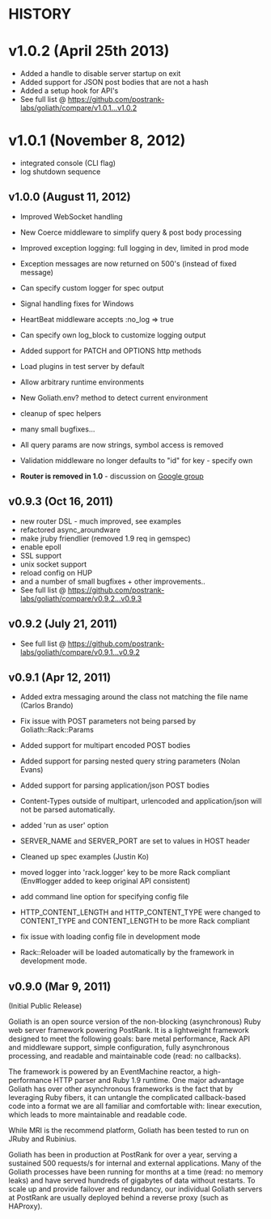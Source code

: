# HISTORY

# v1.0.2 (April 25th 2013)
  - Added a handle to disable server startup on exit
  - Added support for JSON post bodies that are not a hash
  - Added a setup hook for API's
  - See full list @ https://github.com/postrank-labs/goliath/compare/v1.0.1...v1.0.2

# v1.0.1 (November 8, 2012)

  - integrated console (CLI flag)
  - log shutdown sequence

## v1.0.0 (August 11, 2012)

  - Improved WebSocket handling
  - New Coerce middleware to simplify query & post body processing
  - Improved exception logging: full logging in dev, limited in prod mode
  - Exception messages are now returned on 500's (instead of fixed message)
  - Can specify custom logger for spec output
  - Signal handling fixes for Windows
  - HeartBeat middleware accepts :no_log => true
  - Can specify own log_block to customize logging output
  - Added support for PATCH and OPTIONS http methods
  - Load plugins in test server by default
  - Allow arbitrary runtime environments
  - New Goliath.env? method to detect current environment
  - cleanup of spec helpers
  - many small bugfixes...

  - All query params are now strings, symbol access is removed
  - Validation middleware no longer defaults to "id" for key - specify own
  - **Router is removed in 1.0** - discussion on [Google group](https://groups.google.com/d/topic/goliath-io/SZxl78BNhUM/discussion)

## v0.9.3 (Oct 16, 2011)

  - new router DSL - much improved, see examples
  - refactored async_aroundware
  - make jruby friendlier (removed 1.9 req in gemspec)
  - enable epoll
  - SSL support
  - unix socket support
  - reload config on HUP
  - and a number of small bugfixes + other improvements..
  - See full list @ https://github.com/postrank-labs/goliath/compare/v0.9.2...v0.9.3

## v0.9.2 (July 21, 2011)

  - See full list @ https://github.com/postrank-labs/goliath/compare/v0.9.1...v0.9.2

## v0.9.1 (Apr 12, 2011)

  - Added extra messaging around the class not matching the file name (Carlos Brando)

  - Fix issue with POST parameters not being parsed by Goliath::Rack::Params
  - Added support for multipart encoded POST bodies
  - Added support for parsing nested query string parameters (Nolan Evans)
  - Added support for parsing application/json POST bodies
  - Content-Types outside of multipart, urlencoded and application/json will not be parsed automatically.

  - added 'run as user' option
  - SERVER_NAME and SERVER_PORT are set to values in HOST header

  - Cleaned up spec examples (Justin Ko)

  - moved logger into 'rack.logger' key to be more Rack compliant (Env#logger added to
    keep original API consistent)
  - add command line option for specifying config file
  - HTTP_CONTENT_LENGTH and HTTP_CONTENT_TYPE were changed to CONTENT_TYPE and CONTENT_LENGTH
    to be more Rack compliant
  - fix issue with loading config file in development mode

  - Rack::Reloader will be loaded automatically by the framework in development mode.


## v0.9.0 (Mar 9, 2011)

(Initial Public Release)

Goliath is an open source version of the non-blocking (asynchronous) Ruby web server framework
powering PostRank. It is a lightweight framework designed to meet the following goals: bare
metal performance, Rack API and middleware support, simple configuration, fully asynchronous
processing, and readable and maintainable code (read: no callbacks).

The framework is powered by an EventMachine reactor, a high-performance HTTP parser and Ruby 1.9
runtime. One major advantage Goliath has over other asynchronous frameworks is the fact that by
leveraging Ruby fibers, it can untangle the complicated callback-based code into a format we are
all familiar and comfortable with: linear execution, which leads to more maintainable and readable code.

While MRI is the recommend platform, Goliath has been tested to run on JRuby and Rubinius.

Goliath has been in production at PostRank for over a year, serving a sustained 500 requests/s for
internal and external applications. Many of the Goliath processes have been running for months at
a time (read: no memory leaks) and have served hundreds of gigabytes of data without restarts. To
scale up and provide failover and redundancy, our individual Goliath servers at PostRank are usually
deployed behind a reverse proxy (such as HAProxy).
